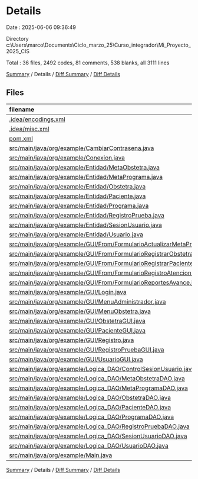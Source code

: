 # Details

Date : 2025-06-06 09:36:49

Directory c:\\Users\\marco\\Documents\\Ciclo_marzo_25\\Curso_integrador\\Mi_Proyecto_2025_CIS

Total : 36 files,  2492 codes, 81 comments, 538 blanks, all 3111 lines

[Summary](results.md) / Details / [Diff Summary](diff.md) / [Diff Details](diff-details.md)

## Files
| filename | language | code | comment | blank | total |
| :--- | :--- | ---: | ---: | ---: | ---: |
| [.idea/encodings.xml](/.idea/encodings.xml) | XML | 7 | 0 | 0 | 7 |
| [.idea/misc.xml](/.idea/misc.xml) | XML | 14 | 0 | 0 | 14 |
| [pom.xml](/pom.xml) | XML | 26 | 1 | 6 | 33 |
| [src/main/java/org/example/CambiarContrasena.java](/src/main/java/org/example/CambiarContrasena.java) | Java | 52 | 0 | 15 | 67 |
| [src/main/java/org/example/Conexion.java](/src/main/java/org/example/Conexion.java) | Java | 12 | 0 | 5 | 17 |
| [src/main/java/org/example/Entidad/MetaObstetra.java](/src/main/java/org/example/Entidad/MetaObstetra.java) | Java | 55 | 1 | 17 | 73 |
| [src/main/java/org/example/Entidad/MetaPrograma.java](/src/main/java/org/example/Entidad/MetaPrograma.java) | Java | 46 | 4 | 14 | 64 |
| [src/main/java/org/example/Entidad/Obstetra.java](/src/main/java/org/example/Entidad/Obstetra.java) | Java | 44 | 0 | 13 | 57 |
| [src/main/java/org/example/Entidad/Paciente.java](/src/main/java/org/example/Entidad/Paciente.java) | Java | 43 | 2 | 15 | 60 |
| [src/main/java/org/example/Entidad/Programa.java](/src/main/java/org/example/Entidad/Programa.java) | Java | 23 | 0 | 8 | 31 |
| [src/main/java/org/example/Entidad/RegistroPrueba.java](/src/main/java/org/example/Entidad/RegistroPrueba.java) | Java | 56 | 1 | 18 | 75 |
| [src/main/java/org/example/Entidad/SesionUsuario.java](/src/main/java/org/example/Entidad/SesionUsuario.java) | Java | 49 | 1 | 15 | 65 |
| [src/main/java/org/example/Entidad/Usuario.java](/src/main/java/org/example/Entidad/Usuario.java) | Java | 72 | 0 | 21 | 93 |
| [src/main/java/org/example/GUI/From/FormularioActualizarMetaPrograma.java](/src/main/java/org/example/GUI/From/FormularioActualizarMetaPrograma.java) | Java | 73 | 3 | 21 | 97 |
| [src/main/java/org/example/GUI/From/FormularioRegistrarObstetra.java](/src/main/java/org/example/GUI/From/FormularioRegistrarObstetra.java) | Java | 55 | 2 | 19 | 76 |
| [src/main/java/org/example/GUI/From/FormularioRegistrarPaciente.java](/src/main/java/org/example/GUI/From/FormularioRegistrarPaciente.java) | Java | 55 | 7 | 19 | 81 |
| [src/main/java/org/example/GUI/From/FormularioRegistroAtencion.java](/src/main/java/org/example/GUI/From/FormularioRegistroAtencion.java) | Java | 105 | 10 | 27 | 142 |
| [src/main/java/org/example/GUI/From/FormularioReportesAvance.java](/src/main/java/org/example/GUI/From/FormularioReportesAvance.java) | Java | 69 | 6 | 23 | 98 |
| [src/main/java/org/example/GUI/Login.java](/src/main/java/org/example/GUI/Login.java) | Java | 120 | 0 | 26 | 146 |
| [src/main/java/org/example/GUI/MenuAdministrador.java](/src/main/java/org/example/GUI/MenuAdministrador.java) | Java | 30 | 0 | 7 | 37 |
| [src/main/java/org/example/GUI/MenuObstetra.java](/src/main/java/org/example/GUI/MenuObstetra.java) | Java | 24 | 0 | 7 | 31 |
| [src/main/java/org/example/GUI/ObstetraGUI.java](/src/main/java/org/example/GUI/ObstetraGUI.java) | Java | 95 | 0 | 21 | 116 |
| [src/main/java/org/example/GUI/PacienteGUI.java](/src/main/java/org/example/GUI/PacienteGUI.java) | Java | 93 | 0 | 23 | 116 |
| [src/main/java/org/example/GUI/Registro.java](/src/main/java/org/example/GUI/Registro.java) | Java | 136 | 8 | 27 | 171 |
| [src/main/java/org/example/GUI/RegistroPruebaGUI.java](/src/main/java/org/example/GUI/RegistroPruebaGUI.java) | Java | 295 | 13 | 50 | 358 |
| [src/main/java/org/example/GUI/UsuarioGUI.java](/src/main/java/org/example/GUI/UsuarioGUI.java) | Java | 128 | 0 | 26 | 154 |
| [src/main/java/org/example/Logica\_DAO/ControlSesionUsuario.java](/src/main/java/org/example/Logica_DAO/ControlSesionUsuario.java) | Java | 20 | 0 | 8 | 28 |
| [src/main/java/org/example/Logica\_DAO/MetaObstetraDAO.java](/src/main/java/org/example/Logica_DAO/MetaObstetraDAO.java) | Java | 69 | 0 | 9 | 78 |
| [src/main/java/org/example/Logica\_DAO/MetaProgramaDAO.java](/src/main/java/org/example/Logica_DAO/MetaProgramaDAO.java) | Java | 89 | 5 | 10 | 104 |
| [src/main/java/org/example/Logica\_DAO/ObstetraDAO.java](/src/main/java/org/example/Logica_DAO/ObstetraDAO.java) | Java | 84 | 5 | 11 | 100 |
| [src/main/java/org/example/Logica\_DAO/PacienteDAO.java](/src/main/java/org/example/Logica_DAO/PacienteDAO.java) | Java | 87 | 0 | 10 | 97 |
| [src/main/java/org/example/Logica\_DAO/ProgramaDAO.java](/src/main/java/org/example/Logica_DAO/ProgramaDAO.java) | Java | 70 | 5 | 10 | 85 |
| [src/main/java/org/example/Logica\_DAO/RegistroPruebaDAO.java](/src/main/java/org/example/Logica_DAO/RegistroPruebaDAO.java) | Java | 113 | 1 | 15 | 129 |
| [src/main/java/org/example/Logica\_DAO/SesionUsuarioDAO.java](/src/main/java/org/example/Logica_DAO/SesionUsuarioDAO.java) | Java | 77 | 0 | 8 | 85 |
| [src/main/java/org/example/Logica\_DAO/UsuarioDAO.java](/src/main/java/org/example/Logica_DAO/UsuarioDAO.java) | Java | 97 | 0 | 12 | 109 |
| [src/main/java/org/example/Main.java](/src/main/java/org/example/Main.java) | Java | 9 | 6 | 2 | 17 |

[Summary](results.md) / Details / [Diff Summary](diff.md) / [Diff Details](diff-details.md)